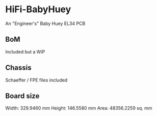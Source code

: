 # HiFi-BabyHuey
An "Engineer's" Baby Huey EL34 PCB

## BoM
Included but a WiP

## Chassis
Schaeffer / FPE files included

## Board size
Width:	329.9460 mm 
Height:	146.5580 mm 
Area:	48356.2259 sq. mm
